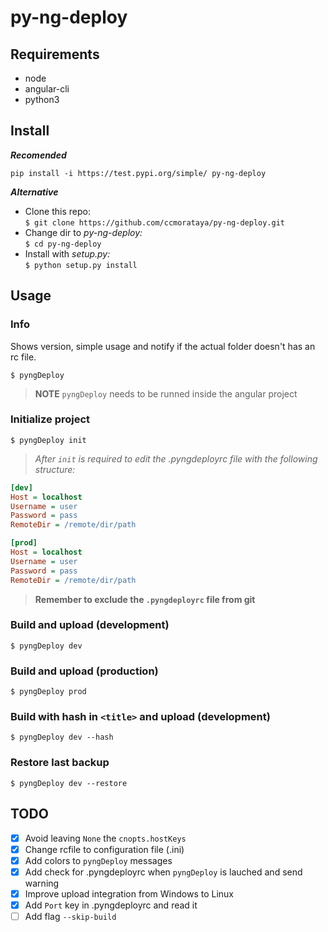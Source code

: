 # py-ng-deploy

## Requirements
* node
* angular-cli
* python3

## Install
**_Recomended_**
```
pip install -i https://test.pypi.org/simple/ py-ng-deploy
```
**_Alternative_**
* Clone this repo:  
`$ git clone https://github.com/ccmorataya/py-ng-deploy.git`
* Change dir to _py-ng-deploy:_  
`$ cd py-ng-deploy`
* Install with _setup.py:_  
`$ python setup.py install`

## Usage
### Info
Shows version, simple usage and notify if the actual folder doesn't has an rc file.
```
$ pyngDeploy
```

> **NOTE** `pyngDeploy` needs to be runned inside the angular project

### Initialize project
```
$ pyngDeploy init
```

>_After `init` is required to edit the .pyngdeployrc file with the following structure:_

```ini
[dev]
Host = localhost
Username = user
Password = pass
RemoteDir = /remote/dir/path

[prod]
Host = localhost
Username = user
Password = pass
RemoteDir = /remote/dir/path
```

> **Remember to exclude the `.pyngdeployrc` file from git**

### Build and upload (development)
```
$ pyngDeploy dev
```

### Build and upload (production)
```
$ pyngDeploy prod
```

### Build with hash in `<title>` and upload (development)
```
$ pyngDeploy dev --hash
```

### Restore last backup
```
$ pyngDeploy dev --restore
```

## TODO
- [X] Avoid leaving `None` the `cnopts.hostKeys`
- [X] Change rcfile to configuration file (.ini)
- [X] Add colors to `pyngDeploy` messages
- [X] Add check for .pyngdeployrc when `pyngDeploy` is lauched and send warning
- [X] Improve upload integration from Windows to Linux
- [X] Add `Port` key in .pyngdeployrc and read it
- [ ] Add flag `--skip-build`
